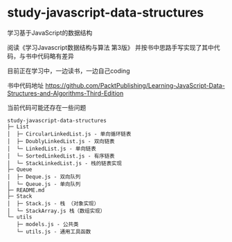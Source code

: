 # study-javascript-data-structures
学习基于JavaScript的数据结构

阅读《学习Javascript数据结构与算法 第3版》 并按书中思路手写实现了其中代码，与书中代码略有差异

目前正在学习中，一边读书，一边自己coding

书中代码地址 https://github.com/PacktPublishing/Learning-JavaScript-Data-Structures-and-Algorithms-Third-Edition


当前代码可能还存在一些问题

```
study-javascript-data-structures
├─ List
│  ├─ CircularLinkedList.js - 单向循环链表
│  ├─ DoublyLinkedList.js - 双向链表
│  └─ LinkedList.js - 单向链表
│  └─ SortedLinkedList.js - 有序链表
│  └─ StackLinkedList.js - 栈的链表实现
├─ Queue
│  ├─ Deque.js - 双向队列
│  └─ Queue.js - 单向队列
├─ README.md
├─ Stack
│  ├─ Stack.js - 栈 （对象实现）
│  └─ StackArray.js 栈（数组实现）
└─ utils
   ├─ models.js - 公共类
   └─ utils.js - 通用工具函数

```
